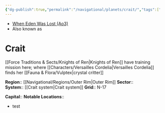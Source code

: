 ```yaml
---
{"dg-publish":true,"permalink":"/navigational/planets/crait/","tags":["map","planet","unfinished"],"noteIcon":"saber1"}
---
```


- [When Eden Was Lost (Ao3)](https://archiveofourown.org/works/19334440/chapters/45992584)
- Also known as 
# Crait
[[Force Traditions & Sects/Knights of Ren\|Knights of Ren]] have training mission here; where [[Characters/Versailles Cordelia\|Versailles Cordelia]] finds her [[Fauna & Flora/Vulptex\|crystal critter]]

**Region**::  [[Navigational/Regions/Outer Rim\|Outer Rim]]
**Sector**::  
**System**::  [[Crait system\|Crait system]]
**Grid**::  N-17

**Capital**::
**Notable Locations**::
- test

